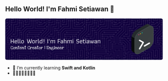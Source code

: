 ## Hello World! I'm Fahmi Setiawan 👋

![Fahmi-Setiawan](img/fahmi.png)

<!--
**fahmi-setiawan/fahmi-setiawan** is a ✨ _special_ ✨ repository because its `README.md` (this file) appears on your GitHub profile.

Here are some ideas to get you started:

- 🔭 I’m currently working on ...
- 🌱 I’m currently learning ...
- 👯 I’m looking to collaborate on ...
- 🤔 I’m looking for help with ...
- 💬 Ask me about ...
- 📫 How to reach me: ...
- 😄 Pronouns: ...
- ⚡ Fun fact: ...
-->

- 🌱 I’m currently learning **Swift and Kotlin**
- 👨‍💻👨‍💻👨‍💻👨‍💻